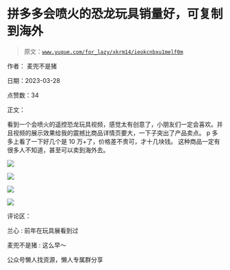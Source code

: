 # 拼多多会喷火的恐龙玩具销量好，可复制到海外

> 原文：[`www.yuque.com/for_lazy/xkrm14/ieokcnbxu1melf0m`](https://www.yuque.com/for_lazy/xkrm14/ieokcnbxu1melf0m)



作者： 麦兜不是猪



日期：2023-03-28



点赞数：34



正文：



看到一个会喷火的遥控恐龙玩具视频，感觉太有创意了，小朋友们一定会喜欢。并且视频的展示效果给我的震撼比商品详情页要大，一下子突出了产品卖点。 p 多多上看了一下好几个是 10 万+了，价格差不贵可，才十几块钱。 这种商品一定有很多人不知道，甚至可以卖到海外去。



![](img/ddf18959a685ac2a65fbbda1493ff829.png)  

![](img/9b7d1e4e714808b611aea363c78e711d.png)  

![](img/cc77d547a0ba238296737ad9bba13124.png)  

![](img/61e73573bf67e9b7395c8d1e601906fe.png)  

评论区：



兰心 : 前年在玩具展看到过



麦兜不是猪 : 这么早～



公众号懒人找资源，懒人专属群分享

